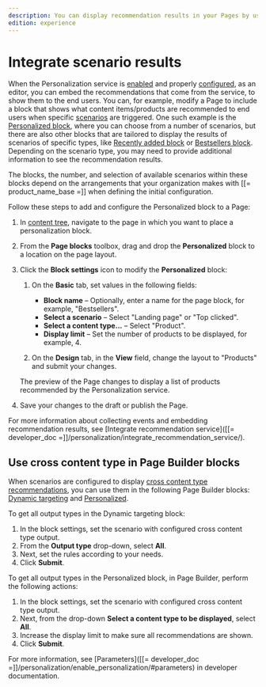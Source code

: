 ```yaml
---
description: You can display recommendation results in your Pages by using the Personalized block.
edition: experience
---
```


# Integrate scenario results

When the Personalization service is [enabled](enable_personalization.md) and properly [configured](configure_personalization.md), as an editor, you can embed the recommendations that come from the service, to show them to the end users.
You can, for example, modify a Page to include a block that shows what content items/products are recommended to end users when specific [scenarios](scenarios.md) are triggered.
One such example is the [Personalized block](../content_management/block_reference.md#personalized-block), where you can choose from a number of scenarios, but there are also other blocks that are tailored to display the results of scenarios
of specific types, like [Recently added block](../content_management/block_reference.md#recently-added-block) or [Bestsellers block](../content_management/block_reference.md#bestsellers-block).
Depending on the scenario type, you may need to provide additional information to see the recommendation results.

The blocks, the number, and selection of available scenarios within these blocks depend on the arrangements that your organization makes with [[= product_name_base =]] when defining the initial configuration.

Follow these steps to add and configure the Personalized block to a Page:

1. In [content tree](discover_ui.md#content-tree), navigate to the page in which you want to place a personalization block.

1. From the **Page blocks** toolbox, drag and drop the **Personalized** block to a location on the page layout.
 
1. Click the **Block settings** icon to modify the **Personalized** block:
 
    1. On the **Basic** tab, set values in the following fields:
        -	**Block name** – Optionally, enter a name for the page block, for example, "Bestsellers".
        -	**Select a scenario** – Select "Landing page" or "Top clicked".
        -	**Select a content type...** – Select "Product".
        -	**Display limit** – Set the number of products to be displayed, for example, 4.

    1. On the **Design** tab, in the **View** field, change the layout to "Products" and submit your changes.

      The preview of the Page changes to display a list of products recommended by the Personalization service.

1. Save your changes to the draft or publish the Page.

For more information about collecting events and embedding recommendation results, see [Integrate recommendation service]([[= developer_doc =]]/personalization/integrate_recommendation_service/).

## Use cross content type in Page Builder blocks

When scenarios are configured to display [cross content type recommendations](configure_scenarios.md#configure-cross-content-type-recommendations), you can use them in the following Page Builder blocks: [Dynamic targeting](../content_management/block_reference.md#dynamic-targeting-block) and [Personalized](../content_management/block_reference.md#personalized-block).

To get all output types in the Dynamic targeting block:

1. In the block settings, set the scenario with configured cross content type output.
1. From the **Output type** drop-down, select **All**.
1. Next, set the rules according to your needs.
1. Click **Submit**.

To get all output types in the Personalized block, in Page Builder, perform the following actions:

1. In the block settings, set the scenario with configured cross content type output.
1. Next, from the drop-down **Select a content type to be displayed**, select **All**.
1. Increase the display limit to make sure all recommendations are shown.
1. Click **Submit**.

For more information, see [Parameters]([[= developer_doc =]]/personalization/enable_personalization/#parameters) in developer documentation.
